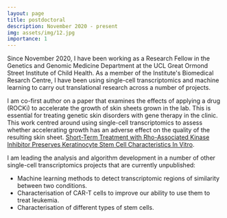 ```yaml
---
layout: page
title: postdoctoral
description: November 2020 - present
img: assets/img/12.jpg
importance: 1
---
```


Since November 2020, I have been working as a Research Fellow in the Genetics
and Genomic Medicine Department at the UCL Great Ormond Street Institute of
Child Health. As a member of the Institute's Biomedical Resarch Centre, I have
been using single-cell transcriptomics and machine learning to carry out
translational research across a number of projects.

I am co-first author on a paper that examines the effects of applying a drug
(ROCKi) to accelerate the growth of skin sheets grown in the lab. This is
essential for treating genetic skin disorders with gene therapy in the clinic.
This work centred around using single-cell transcriptomics to assess whether
accelerating growth has an adverse effect on the quality of the resulting skin
sheet. [Short-Term Treatment with Rho-Associated Kinase Inhibitor Preserves
Keratinocyte Stem Cell Characteristics In
Vitro](http://doi.org/10.3390/cells12030346).

I am leading the analysis and algorithm development in a number of other
single-cell transcriptomics projects that are currently unpublished:

* Machine learning methods to detect transcriptomic regions of similarity
  between two conditions.
* Characterisation of CAR-T cells to improve our ability to use them to treat
  leukemia.
* Characterisation of different types of stem cells.
